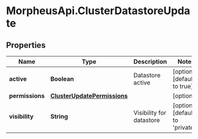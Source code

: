 # MorpheusApi.ClusterDatastoreUpdate

## Properties

Name | Type | Description | Notes
------------ | ------------- | ------------- | -------------
**active** | **Boolean** | Datastore active | [optional] [default to true]
**permissions** | [**ClusterUpdatePermissions**](ClusterUpdatePermissions.md) |  | [optional] 
**visibility** | **String** | Visibility for datastore | [optional] [default to &#39;private&#39;]


